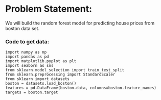 # Problem Statement:

We will build the random forest model for predicting house prices from boston data set.

### Code to get data:

    import numpy as np
    import pandas as pd
    import matplotlib.pyplot as plt
    import seaborn as sns
    from sklearn.model_selection import train_test_split
    from sklearn.preprocessing import StandardScaler
    from sklearn import datasets
    boston = datasets.load_boston()
    features = pd.DataFrame(boston.data, columns=boston.feature_names)
    targets = boston.target
